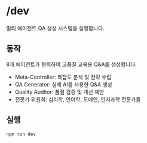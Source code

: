 # /dev

멀티 에이전트 QA 생성 시스템을 실행합니다.

## 동작
8개 에이전트가 협력하여 고품질 교육용 Q&A를 생성합니다:
- Meta-Controller: 복잡도 분석 및 전략 수립
- QA Generator: 실제 AI를 사용한 Q&A 생성
- Quality Auditor: 품질 검증 및 개선 제안
- 전문가 위원회: 심리학, 언어학, 도메인, 인지과학 전문가들

## 실행
```bash
npm run dev
```